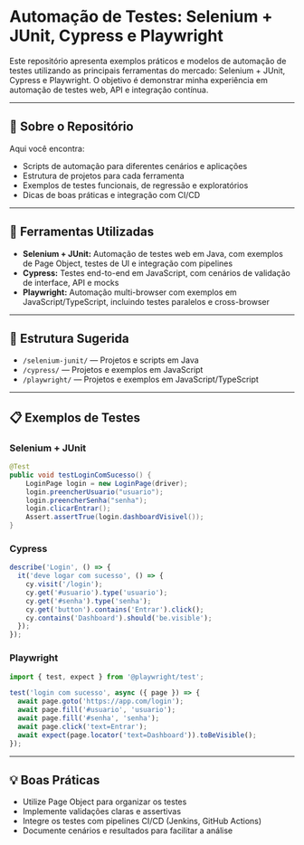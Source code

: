 # Automação de Testes: Selenium + JUnit, Cypress e Playwright

Este repositório apresenta exemplos práticos e modelos de automação de testes utilizando as principais ferramentas do mercado: Selenium + JUnit, Cypress e Playwright. O objetivo é demonstrar minha experiência em automação de testes web, API e integração contínua.

---

## 🚀 Sobre o Repositório

Aqui você encontra:
- Scripts de automação para diferentes cenários e aplicações
- Estrutura de projetos para cada ferramenta
- Exemplos de testes funcionais, de regressão e exploratórios
- Dicas de boas práticas e integração com CI/CD

---

## 🧰 Ferramentas Utilizadas

- **Selenium + JUnit:** Automação de testes web em Java, com exemplos de Page Object, testes de UI e integração com pipelines
- **Cypress:** Testes end-to-end em JavaScript, com cenários de validação de interface, API e mocks
- **Playwright:** Automação multi-browser com exemplos em JavaScript/TypeScript, incluindo testes paralelos e cross-browser

---

## 📂 Estrutura Sugerida

- `/selenium-junit/` — Projetos e scripts em Java
- `/cypress/` — Projetos e exemplos em JavaScript
- `/playwright/` — Projetos e exemplos em JavaScript/TypeScript

---

## 📋 Exemplos de Testes

### Selenium + JUnit
```java
@Test
public void testLoginComSucesso() {
    LoginPage login = new LoginPage(driver);
    login.preencherUsuario("usuario");
    login.preencherSenha("senha");
    login.clicarEntrar();
    Assert.assertTrue(login.dashboardVisivel());
}
```

### Cypress
```javascript
describe('Login', () => {
  it('deve logar com sucesso', () => {
    cy.visit('/login');
    cy.get('#usuario').type('usuario');
    cy.get('#senha').type('senha');
    cy.get('button').contains('Entrar').click();
    cy.contains('Dashboard').should('be.visible');
  });
});
```

### Playwright
```javascript
import { test, expect } from '@playwright/test';

test('login com sucesso', async ({ page }) => {
  await page.goto('https://app.com/login');
  await page.fill('#usuario', 'usuario');
  await page.fill('#senha', 'senha');
  await page.click('text=Entrar');
  await expect(page.locator('text=Dashboard')).toBeVisible();
});
```

---

## 💡 Boas Práticas
- Utilize Page Object para organizar os testes
- Implemente validações claras e assertivas
- Integre os testes com pipelines CI/CD (Jenkins, GitHub Actions)
- Documente cenários e resultados para facilitar a análise


